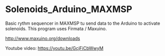# Solenoids_Arduino_MAXMSP

Basic rythm sequencer in MAXMSP tu send data to the Arduino to activate solenoids.
This program uses Firmata / Maxuino.

http://www.maxuino.org/downloads

Youtube video:
https://youtu.be/GcjFiCbWwyM


